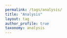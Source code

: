 ```yaml
---
permalink: /tags/analysis/
title: "Analysis"
layout: tag
author_profile: true
taxonomy: analysis
---
```

